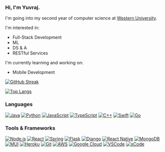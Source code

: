 ### Hi, I'm Yuvraj. 

I'm going into my second year of computer science at [Western University](https://www.uwo.ca). 

I'm interested in:

* Full-Stack Development
* ML
* DS & A
* RESTful Services

I'm currently learning and working on:

* Mobile Development

[![GitHub Streak](http://github-readme-streak-stats.herokuapp.com?user=yuvrajvirdi&theme=react&date_format=M%20j%5B%2C%20Y%5D)](https://git.io/streak-stats)

[![Top Langs](https://github-readme-stats.vercel.app/api/top-langs/?username=yuvrajvirdi&layout=compact&theme=react&langs_count=6&hide=html,css&card_width=450&langs_count=10)](https://github.com/anuraghazra/github-readme-stats)

### Languages

[![Java](https://img.shields.io/badge/Java-ED8B00?style=for-the-badge&logo=java&logoColor=white)](https://shields.io/)
[![Python](https://img.shields.io/badge/Python-3776AB?style=for-the-badge&logo=python&logoColor=white)](https://shields.io/)
[![JavaScript](https://img.shields.io/badge/JavaScript-323330?style=for-the-badge&logo=javascript&logoColor=F7DF1E)](https://shields.io/)
[![TypeScript](https://img.shields.io/badge/TypeScript-007ACC?style=for-the-badge&logo=typescript&logoColor=white)](https://shields.io/)
[![C++](https://img.shields.io/badge/C%2B%2B-00599C?style=for-the-badge&logo=c%2B%2B&logoColor=white)](https://shields.io/)
[![Swift](https://img.shields.io/badge/Swift-FA7343?style=for-the-badge&logo=swift&logoColor=white)](https://shields.io/)
[![Go](https://img.shields.io/badge/Go-00ADD8?style=for-the-badge&logo=go&logoColor=white)](https://shields.io/)

### Tools & Frameworks

[![Node.js](https://img.shields.io/badge/Node.js-43853D?style=for-the-badge&logo=node.js&logoColor=white)](https://shields.io/)
[![React](https://img.shields.io/badge/React-20232A?style=for-the-badge&logo=react&logoColor=61DAFB)](https://shields.io/)
[![Spring](https://img.shields.io/badge/Spring-6DB33F?style=for-the-badge&logo=spring&logoColor=white)](https://shields.io/)
[![Flask](https://img.shields.io/badge/Flask-000000?style=for-the-badge&logo=flask&logoColor=white)](https://shields.io/)
[![Django](https://img.shields.io/badge/Django-092E20?style=for-the-badge&logo=django&logoColor=white)](https://shields.io/)
[![React Native](https://img.shields.io/badge/React_Native-20232A?style=for-the-badge&logo=react&logoColor=61DAFB)](https://shields.io/)
[![MongoDB](https://img.shields.io/badge/MongoDB-4EA94B?style=for-the-badge&logo=mongodb&logoColor=white)](https://shields.io/)
[![MUI](https://img.shields.io/badge/Material--UI-0081CB?style=for-the-badge&logo=material-ui&logoColor=white)](https://shields.io/)
[![Heroku](https://img.shields.io/badge/Heroku-430098?style=for-the-badge&logo=heroku&logoColor=white)](https://shields.io/)
[![Git](https://img.shields.io/badge/GIT-E44C30?style=for-the-badge&logo=git&logoColor=white)](https://shields.io/)
[![AWS](https://img.shields.io/badge/Amazon_AWS-232F3E?style=for-the-badge&logo=amazon-aws&logoColor=white)](https://shields.io/)
[![Google Cloud](https://img.shields.io/badge/Google_Cloud-4285F4?style=for-the-badge&logo=google-cloud&logoColor=white)](https://shields.io/)
[![VSCode](https://img.shields.io/badge/Visual_Studio_Code-0078D4?style=for-the-badge&logo=visual%20studio%20code&logoColor=white)](https://shields.io/)
[![xCode](https://img.shields.io/badge/Xcode-007ACC?style=for-the-badge&logo=Xcode&logoColor=white)](https://shields.io/)

<!--
**yuvrajvirdi/yuvrajvirdi** is a ✨ _special_ ✨ repository because its `README.md` (this file) appears on your GitHub profile.

Here are some ideas to get you started:

- 🔭 I’m currently working on ...
- 🌱 I’m currently learning ...
- 👯 I’m looking to collaborate on ...
- 🤔 I’m looking for help with ...
- 💬 Ask me about ...
- 📫 How to reach me: ...
- 😄 Pronouns: ...
- ⚡ Fun fact: ...
-->
